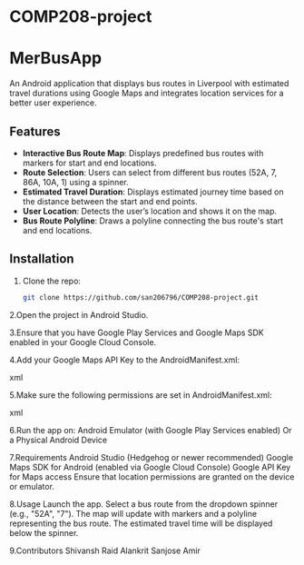 # COMP208-project
# MerBusApp

An Android application that displays bus routes in Liverpool with estimated travel durations using Google Maps and integrates location services for a better user experience.

## Features

- **Interactive Bus Route Map**: Displays predefined bus routes with markers for start and end locations.
- **Route Selection**: Users can select from different bus routes (52A, 7, 86A, 10A, 1) using a spinner.
- **Estimated Travel Duration**: Displays estimated journey time based on the distance between the start and end points.
- **User Location**: Detects the user’s location and shows it on the map.
- **Bus Route Polyline**: Draws a polyline connecting the bus route's start and end locations.

## Installation

1. Clone the repo:
   ```bash
   git clone https://github.com/san206796/COMP208-project.git

2.Open the project in Android Studio.

3.Ensure that you have Google Play Services and Google Maps SDK enabled in your Google Cloud Console.

4.Add your Google Maps API Key to the AndroidManifest.xml:

xml
<meta-data
  android:name="com.google.android.geo.API_KEY"
  android:value="YOUR_API_KEY_HERE"/>

5.Make sure the following permissions are set in AndroidManifest.xml:

xml

<uses-permission android:name="android.permission.ACCESS_FINE_LOCATION"/>
<uses-permission android:name="android.permission.ACCESS_COARSE_LOCATION"/>

6.Run the app on:
Android Emulator (with Google Play Services enabled) Or a Physical Android 
Device

7.Requirements
Android Studio (Hedgehog or newer recommended)
Google Maps SDK for Android (enabled via Google Cloud Console)
Google API Key for Maps access
Ensure that location permissions are granted on the device or emulator.

8.Usage
Launch the app.
Select a bus route from the dropdown spinner (e.g., "52A", "7").
The map will update with markers and a polyline representing the bus route.
The estimated travel time will be displayed below the spinner.

9.Contributors
Shivansh 
Raid
Alankrit
Sanjose
Amir
